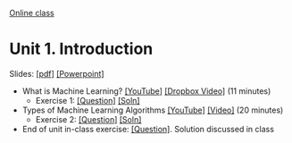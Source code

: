 [Online class](../../online_class.md) 

# Unit 1.  Introduction

Slides:  [[pdf]](../../lectures/Lect01_IntroML.pdf) [[Powerpoint]](../../lectures/Lect01_IntroML.pptx) 

* What is Machine Learning?  [[YouTube]](https://youtu.be/WaVsEXB-SsI) [[Dropbox Video]](https://www.dropbox.com/s/ztq9s67d7kmdl0q/WhatIsML.mp4) (11 minutes)
    * Exercise 1:  [[Question]](./Ex1_MLDefn.pdf)  [[Soln]](./Ex1_MLDefn_Soln.pdf)  
* Types of Machine Learning Algorithms   [[YouTube]](https://youtu.be/4xEmC6kMtUk) [[Video]](https://www.dropbox.com/s/5pf57t43oav2os7/Types.mp4) (20 minutes)
    * Exercise 2:  [[Question]](./Ex2_MLTypes.pdf)  [[Soln]](./Ex2_MLTypes_Soln.pdf)  
* End of unit in-class exercise:  [[Question]](./Ex3_Problem.pdf).  Solution discussed in class


